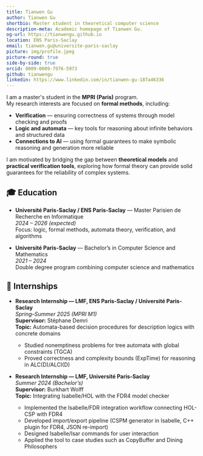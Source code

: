 ```yaml
---
title: Tianwen Gu
author: Tianwen Gu
shortbio: Master student in theoretical computer science
description-meta: Academic homepage of Tianwen Gu.
og-url: https://tianwengu.github.io
location: ENS Paris-Saclay
email: tianwen.gu@universite-paris-saclay
picture: img/profile.jpeg
picture-round: true
side-by-side: true
orcid: 0009-0009-7976-5973
github: tianwengu
linkedin: https://www.linkedin.com/in/tianwen-gu-187a46336
---
```


I am a master's student in the **MPRI (Paris)** program.  
My research interests are focused on **formal methods**, including:

- **Verification** — ensuring correctness of systems through model checking and proofs  
- **Logic and automata** — key tools for reasoning about infinite behaviors and structured data  
- **Connections to AI** — using formal guarantees to make symbolic reasoning and generation more reliable  

I am motivated by bridging the gap between **theoretical models** and **practical verification tools**, exploring how formal theory can provide solid guarantees for the reliability of complex systems.

## 🎓 Education

- **Université Paris-Saclay / ENS Paris-Saclay** — Master Parisien de Recherche en Informatique  
  *2024 – 2026 (expected)*  
  Focus: logic, formal methods, automata theory, verification, and algorithms  

- **Université Paris-Saclay** — Bachelor’s in Computer Science and Mathematics  
  *2021 – 2024*  
  Double degree program combining computer science and mathematics

## 💼 Internships

- **Research Internship — LMF, ENS Paris-Saclay / Université Paris-Saclay**  
  *Spring–Summer 2025 (MPRI M1)*  
  **Supervisor:** Stéphane Demri  
  **Topic:** Automata-based decision procedures for description logics with concrete domains  
  - Studied nonemptiness problems for tree automata with global constraints (TGCA)  
  - Proved correctness and complexity bounds (ExpTime) for reasoning in ALC(D)/ALCI(D)

- **Research Internship — LMF, Université Paris-Saclay**  
  *Summer 2024 (Bachelor’s)*  
  **Supervisor:** Burkhart Wolff  
  **Topic:** Integrating Isabelle/HOL with the FDR4 model checker  
  - Implemented the Isabelle/FDR integration workflow connecting HOL-CSP with FDR4  
  - Developed import/export pipeline (CSPM generator in Isabelle, C++ plugin for FDR4, JSON re-import)  
  - Designed Isabelle/Isar commands for user interaction  
  - Applied the tool to case studies such as CopyBuffer and Dining Philosophers


